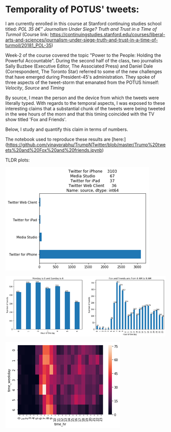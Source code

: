 
# Temporality of POTUS' tweets:

I am currently enrolled in this course at Stanford continuing studies school titled: _POL 35 â€” Journalism Under Siege? Truth and Trust in a Time of Turmoil_ (Course link: https://continuingstudies.stanford.edu/courses/liberal-arts-and-sciences/journalism-under-siege-truth-and-trust-in-a-time-of-turmoil/20181_POL-35) 

Week-2 of the course covered the topic "Power to the People: Holding the Powerful Accountable". During the second half of the class, two journalists Sally Buzbee (Executive Editor, The Associated Press) and  Daniel Dale (Correspondent, The Toronto Star) referred to some of the new challenges that have emerged during President-45's administration. They spoke of three aspects of the tweet-storm that emanated from the POTUS himself: _Velocity_, _Source_ and _Timing_

By source, I mean the person and the device from which the tweets were literally typed.
With regards to the temporal aspects, I was exposed to these interesting claims that a substantial chunk of the tweets were being tweeted in the wee hours of the morn and that this timing coincided with the TV show titled 'Fox and Friends'.

Below, I study and quantify this claim in terms of numbers.

The notebook used to reproduce these results are [here:] (https://github.com/vinayprabhu/TrumpNTwitter/blob/master/Trump%20tweets%20and%20Fox%20and%20friends.ipynb)

TLDR plots:

![png](output_21_0.png)

![png](output_30_0.png)

![png](output_32_1.png)

